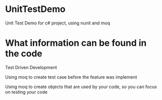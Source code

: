 # UnitTestDemo

Unit Test Demo for c# project, using nunit and moq

# What information can be found in the code

Test Driven Development

Using moq to create test case before the feature was implement

Using moq to create objects that are used by your code, so you can focus on testing your code
